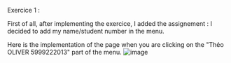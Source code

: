 Exercice 1 :

First of all, after implementing the exercice, I added the assignement : I decided to add my name/student number in the menu.



Here is the implementation of the page when you are clicking on the "Théo OLIVER 5999222013" part of the menu.
![image](https://user-images.githubusercontent.com/94619213/222470351-1583456f-42e9-4b4e-84e3-af9babe69e13.png)
